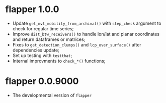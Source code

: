 # flapper 1.0.0

* Update `get_mvt_mobility_from_archival()` with `step_check` argument to check for regular time series;
* Improve `dist_btw_receivers()` to handle lon/lat and planar coordinates and return dataframes or matrices;
* Fixes to `get_detection_clumps()` and `lcp_over_surface()` after dependencies update;
* Set up testing with `testthat`;
* Internal improvments to `check_*()` functions; 

# flapper 0.0.9000

* The developmental version of `flapper`
